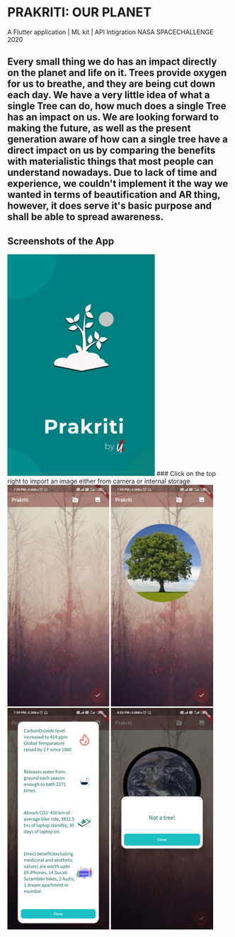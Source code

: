 # PRAKRITI: OUR PLANET
A Flutter application | ML kit | API Intigration
NASA SPACECHALLENGE 2020
## Every small thing we do has an impact directly on the planet and life on it. Trees provide oxygen for us to breathe, and they are being cut down each day. We have a very little idea of what a single Tree can do, how much does a single Tree has an impact on us. We are looking forward to making the future, as well as the present generation aware of how can a single tree have a direct impact on us by comparing the benefits with materialistic things that most people can understand nowadays. Due to lack of time and experience, we couldn't implement it the way we wanted in terms of beautification and AR thing, however, it does serve it's basic purpose and shall be able to spread awareness.

## Screenshots of the App
<img src="images/backg.jpeg" height="500">
### Click on the top right to import an image either from camera or internal storage
<img src="images/11.jpeg" height="500">
<img src="images/12.jpeg" height="500">
<img src="images/13.jpeg" height="500">
<img src="images/14.jpeg" height="500">
